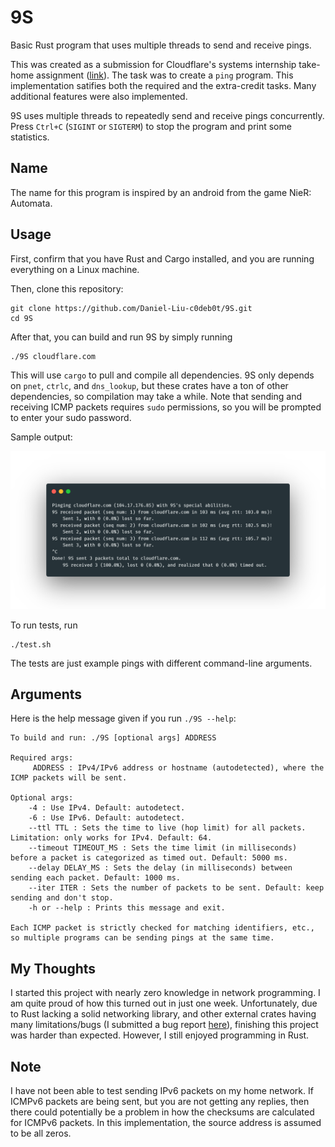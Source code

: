 # 9S
Basic Rust program that uses multiple threads to send and receive pings.

This was created as a submission for Cloudflare's systems internship take-home assignment ([link](https://github.com/cloudflare-internship-2020/internship-application-systems)). The task was to create a `ping` program. This implementation satifies both the required and the extra-credit tasks. Many additional features were also implemented.

9S uses multiple threads to repeatedly send and receive pings concurrently. Press `Ctrl+C` (`SIGINT` or `SIGTERM`) to stop the program and print some statistics.

## Name
The name for this program is inspired by an android from the game NieR: Automata.

## Usage
First, confirm that you have Rust and Cargo installed, and you are running everything on a Linux machine.

Then, clone this repository:
```
git clone https://github.com/Daniel-Liu-c0deb0t/9S.git
cd 9S
```
After that, you can build and run 9S by simply running
```
./9S cloudflare.com
```
This will use `cargo` to pull and compile all dependencies. 9S only depends on `pnet`, `ctrlc`, and `dns_lookup`, but these crates have a ton of other dependencies, so compilation may take a while. Note that sending and receiving ICMP packets requires `sudo` permissions, so you will be prompted to enter your sudo password.

Sample output:

![9S_output](9S_output.png)

To run tests, run
```
./test.sh
```
The tests are just example pings with different command-line arguments.

## Arguments
Here is the help message given if you run `./9S --help`:
```
To build and run: ./9S [optional args] ADDRESS

Required args:
	 ADDRESS : IPv4/IPv6 address or hostname (autodetected), where the ICMP packets will be sent.

Optional args:
	-4 : Use IPv4. Default: autodetect.
	-6 : Use IPv6. Default: autodetect.
	--ttl TTL : Sets the time to live (hop limit) for all packets. Limitation: only works for IPv4. Default: 64.
	--timeout TIMEOUT_MS : Sets the time limit (in milliseconds) before a packet is categorized as timed out. Default: 5000 ms.
	--delay DELAY_MS : Sets the delay (in milliseconds) between sending each packet. Default: 1000 ms.
	--iter ITER : Sets the number of packets to be sent. Default: keep sending and don't stop.
	-h or --help : Prints this message and exit.

Each ICMP packet is strictly checked for matching identifiers, etc., so multiple programs can be sending pings at the same time.
```

## My Thoughts
I started this project with nearly zero knowledge in network programming. I am quite proud of how this turned out in just one week. Unfortunately, due to Rust lacking a solid networking library, and other external crates having many limitations/bugs (I submitted a bug report [here](https://github.com/libpnet/libpnet/issues/418)), finishing this project was harder than expected. However, I still enjoyed programming in Rust.

## Note
I have not been able to test sending IPv6 packets on my home network. If ICMPv6 packets are being sent, but you are not getting any replies, then there could potentially be a problem in how the checksums are calculated for ICMPv6 packets. In this implementation, the source address is assumed to be all zeros.
